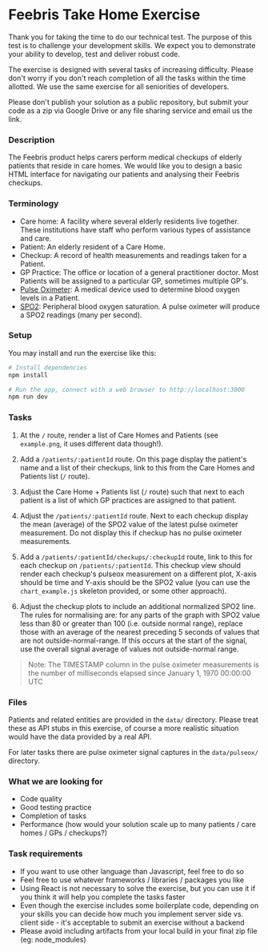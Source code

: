 # Feebris Take Home Exercise

Thank you for taking the time to do our technical test. The purpose of this test is to challenge your development skills. We expect you to demonstrate your ability to develop, test and deliver robust code.

The exercise is designed with several tasks of increasing difficulty. Please don't worry if you don't reach completion of all the tasks within the time allotted. We use the same exercise for all seniorities of developers.

Please don't publish your solution as a public repository, but submit your code as a zip via Google Drive or any file sharing service and email us the link.

### Description

The Feebris product helps carers perform medical checkups of elderly patients that reside in care homes. We would like you to design a basic HTML interface for navigating our patients and analysing their Feebris checkups.

### Terminology

- Care home: A facility where several elderly residents live together. These institutions have staff who perform various types of assistance and care.
- Patient: An elderly resident of a Care Home.
- Checkup: A record of health measurements and readings taken for a Patient.
- GP Practice: The office or location of a general practitioner doctor. Most Patients will be assigned to a particular GP, sometimes multiple GP's.
- [Pulse Oximeter](https://en.wikipedia.org/wiki/Pulse_oximetry): A medical device used to determine blood oxygen levels in a Patient.
- [SPO2](<https://en.wikipedia.org/wiki/Oxygen_saturation_(medicine)>): Peripheral blood oxygen saturation. A pulse oximeter will produce a SPO2 readings (many per second).

### Setup

You may install and run the exercise like this:

```bash
# Install dependencies
npm install

# Run the app, connect with a web browser to http://localhost:3000
npm run dev
```

### Tasks

1. At the `/` route, render a list of Care Homes and Patients (see `example.png`, it uses different data though!).

2. Add a `/patients/:patientId` route. On this page display the patient's name and a list of their checkups, link to this from the Care Homes and Patients list (`/` route).

3. Adjust the Care Home + Patients list (`/` route) such that next to each patient is a list of which GP practices are assigned to that patient.

4. Adjust the `/patients/:patientId` route. Next to each checkup display the mean (average) of the SPO2 value of the latest pulse oximeter measurement. Do not display this if checkup has no pulse oximeter measurements.

5. Add a `/patients/:patientId/checkups/:checkupId` route, link to this for each checkup on `/patients/:patientId`. This checkup view should render each checkup's pulseox measurement on a different plot, X-axis should be time and Y-axis should be the SPO2 value (you can use the `chart_example.js` skeleton provided, or some other approach).

6. Adjust the checkup plots to include an additional normalized SPO2 line. The rules for normalising are: for any parts of the graph with SPO2 value less than 80 or greater than 100 (i.e. outside normal range), replace those with an average of the nearest preceding 5 seconds of values that are not outside-normal-range. If this occurs at the start of the signal, use the overall signal average of values not outside-normal range.

> Note: The TIMESTAMP column in the pulse oximeter measurements is the number of milliseconds elapsed since January 1, 1970 00:00:00 UTC

### Files

Patients and related entities are provided in the `data/` directory. Please treat these as API stubs in this exercise, of course a more realistic situation would have the data provided by a real API.

For later tasks there are pulse oximeter signal captures in the `data/pulseox/` directory.

### What we are looking for

- Code quality
- Good testing practice
- Completion of tasks
- Performance (how would your solution scale up to many patients / care homes / GPs / checkups?)

### Task requirements

- If you want to use other language than Javascript, feel free to do so
- Feel free to use whatever frameworks / libraries / packages you like
- Using React is not necessary to solve the exercise, but you can use it if you think it will help you complete the tasks faster
- Even though the exercise includes some boilerplate code, depending on your skills you can decide how much you implement server side vs. client side - it's acceptable to submit an exercise without a backend
- Please avoid including artifacts from your local build in your final zip file (eg: node_modules)
